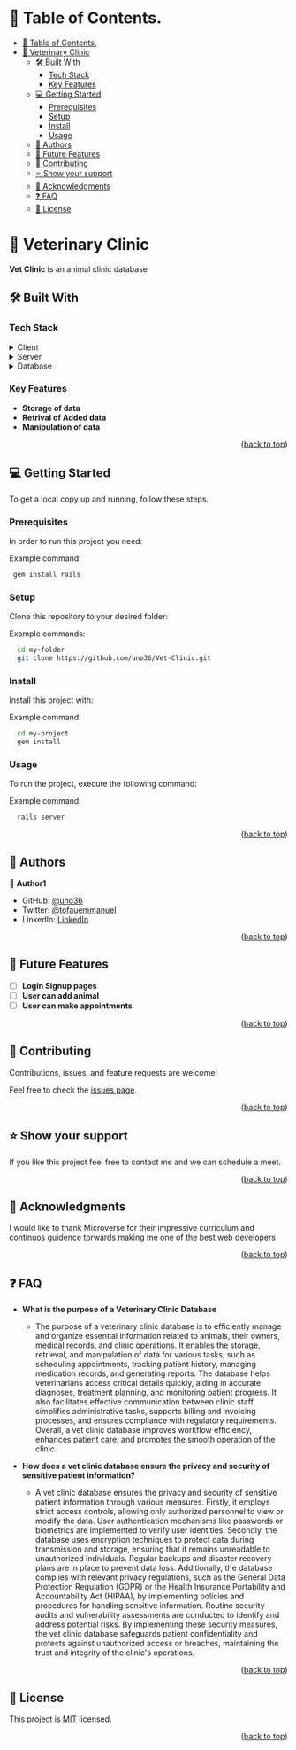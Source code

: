 <!-- TABLE OF CONTENTS -->

# 📗 Table of Contents.

- [📗 Table of Contents.](#-table-of-contents)
- [📖 Veterinary Clinic ](#-veterinary-clinic-)
  - [🛠 Built With ](#-built-with-)
    - [Tech Stack ](#tech-stack-)
    - [Key Features ](#key-features-)
  - [💻 Getting Started ](#-getting-started-)
    - [Prerequisites](#prerequisites)
    - [Setup](#setup)
    - [Install](#install)
    - [Usage](#usage)
  - [👥 Authors ](#-authors-)
  - [🔭 Future Features ](#-future-features-)
  - [🤝 Contributing ](#-contributing-)
  - [⭐️ Show your support ](#️-show-your-support-)
  - [🙏 Acknowledgments ](#-acknowledgments-)
  - [❓ FAQ ](#-faq-)
  - [📝 License ](#-license-)

<!-- PROJECT DESCRIPTION -->

# 📖 Veterinary Clinic <a name="about-project"></a>



**Vet Clinic** is an animal clinic database

## 🛠 Built With <a name="built-with"></a>

### Tech Stack <a name="tech-stack"></a>

<details>
  <summary>Client</summary>
  <ul>
    <li><a href="https://www.pgadmin.org/">pgAdmin</a></li>
  </ul>
</details>

<details>
  <summary>Server</summary>
  <ul>
    <li><a href=" https://www.postgresql.org/">Postgres</a></li>
  </ul>
</details>

<details>
<summary>Database</summary>
  <ul>
    <li><a href="https://www.postgresql.org/">PostgreSQL</a></li>
  </ul>
</details>

<!-- Features -->

### Key Features <a name="key-features"></a>

- **Storage of data**
- **Retrival of Added data**
- **Manipulation of data**

<p align="right">(<a href="#readme-top">back to top</a>)</p>

<!-- LIVE DEMO 

## 🚀 Live Demo <a name="live-demo"></a>

- [Live Demo Link](<replace-with-your-deployment-URL>)

<p align="right">(<a href="#readme-top">back to top</a>)</p>

-->

<!-- GETTING STARTED -->

## 💻 Getting Started <a name="getting-started"></a>

To get a local copy up and running, follow these steps.

### Prerequisites

In order to run this project you need:


Example command:

```sh
 gem install rails
```


### Setup

Clone this repository to your desired folder:


Example commands:

```sh
  cd my-folder
  git clone https://github.com/uno36/Vet-Clinic.git
```


### Install

Install this project with:


Example command:

```sh
  cd my-project
  gem install
```


### Usage

To run the project, execute the following command:


Example command:

```sh
  rails server
```


<!-- ### Run tests

To run tests, run the following command:


Example command:

```sh
  bin/rails test test/models/article_test.rb
```
--->

<!-- ### Deployment

You can deploy this project using:


Example:

```sh

```
 -->

<p align="right">(<a href="#readme-top">back to top</a>)</p>

<!-- AUTHORS -->

## 👥 Authors <a name="authors"></a>

👤 **Author1**

- GitHub: [@uno36](https://github.com/uno36)
- Twitter: [@tofauemmanuel](https://twitter.com/tofauemmanuel)
- LinkedIn: [LinkedIn](https://www.linkedin.com/in/emmanuel-tofa-673b2516a/)
<p align="right">(<a href="#readme-top">back to top</a>)</p>


<!-- FUTURE FEATURES -->

## 🔭 Future Features <a name="future-features"></a>


- [ ] **Login Signup pages**
- [ ] **User can add animal**
- [ ] **User can make appointments**

<p align="right">(<a href="#readme-top">back to top</a>)</p>

<!-- CONTRIBUTING -->

## 🤝 Contributing <a name="contributing"></a>

Contributions, issues, and feature requests are welcome!

Feel free to check the [issues page](../../issues/).

<p align="right">(<a href="#readme-top">back to top</a>)</p>

<!-- SUPPORT -->

## ⭐️ Show your support <a name="support"></a>

If you like this project feel free to contact me and we can schedule a meet.

<p align="right">(<a href="#readme-top">back to top</a>)</p>

<!-- ACKNOWLEDGEMENTS -->

## 🙏 Acknowledgments <a name="acknowledgements"></a>

I would like to thank Microverse for their impressive curriculum and continuos guidence torwards making me one of the best web developers

<p align="right">(<a href="#readme-top">back to top</a>)</p>

<!-- FAQ (optional) -->

## ❓ FAQ <a name="faq"></a>

- **What is the purpose of a Veterinary Clinic Database**

  - The purpose of a veterinary clinic database is to efficiently manage and organize essential information related to animals, their owners, medical records, and clinic operations. It enables the storage, retrieval, and manipulation of data for various tasks, such as scheduling appointments, tracking patient history, managing medication records, and generating reports. The database helps veterinarians access critical details quickly, aiding in accurate diagnoses, treatment planning, and monitoring patient progress. It also facilitates effective communication between clinic staff, simplifies administrative tasks, supports billing and invoicing processes, and ensures compliance with regulatory requirements. Overall, a vet clinic database improves workflow efficiency, enhances patient care, and promotes the smooth operation of the clinic.

- **How does a vet clinic database ensure the privacy and security of sensitive patient information?**

  - A vet clinic database ensures the privacy and security of sensitive patient information through various measures. Firstly, it employs strict access controls, allowing only authorized personnel to view or modify the data. User authentication mechanisms like passwords or biometrics are implemented to verify user identities. Secondly, the database uses encryption techniques to protect data during transmission and storage, ensuring that it remains unreadable to unauthorized individuals. Regular backups and disaster recovery plans are in place to prevent data loss. Additionally, the database complies with relevant privacy regulations, such as the General Data Protection Regulation (GDPR) or the Health Insurance Portability and Accountability Act (HIPAA), by implementing policies and procedures for handling sensitive information. Routine security audits and vulnerability assessments are conducted to identify and address potential risks. By implementing these security measures, the vet clinic database safeguards patient confidentiality and protects against unauthorized access or breaches, maintaining the trust and integrity of the clinic's operations.

<p align="right">(<a href="#readme-top">back to top</a>)</p>

<!-- LICENSE -->

## 📝 License <a name="license"></a>

This project is [MIT](LICENSE) licensed.
<p align="right">(<a href="#readme-top">back to top</a>)</p>

